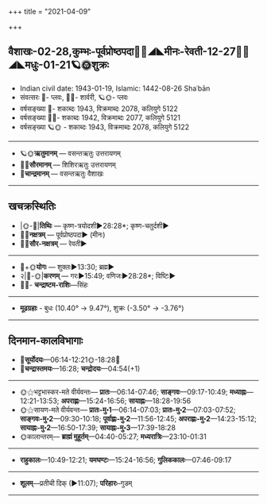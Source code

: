 +++
title = "2021-04-09"

+++
## वैशाखः-02-28,कुम्भः-पूर्वप्रोष्ठपदा🌛🌌◢◣मीनः-रेवती-12-27🌌🌞◢◣मधुः-01-21🪐🌞शुक्रः
- Indian civil date: 1943-01-19, Islamic: 1442-08-26 Shaʿbān
- संवत्सरः 🌛- प्लवः, 🌌🌞- शार्वरी, 🪐🌞- प्लवः
- वर्षसङ्ख्या 🌛- शकाब्दः 1943, विक्रमाब्दः 2078, कलियुगे 5122
- वर्षसङ्ख्या 🌌🌞- शकाब्दः 1942, विक्रमाब्दः 2077, कलियुगे 5121
- वर्षसङ्ख्या 🪐🌞 - शकाब्दः 1943, विक्रमाब्दः 2078, कलियुगे 5122
___________________
- 🪐🌞**ऋतुमानम्** — वसन्तऋतुः उत्तरायणम्
- 🌌🌞**सौरमानम्** — शिशिरऋतुः उत्तरायणम्
- 🌛**चान्द्रमानम्** — वसन्तऋतुः वैशाखः
___________________


## खचक्रस्थितिः
- |🌞-🌛|**तिथिः** — कृष्ण-त्रयोदशी►28:28*; कृष्ण-चतुर्दशी►  
- 🌌🌛**नक्षत्रम्** — पूर्वप्रोष्ठपदा► (मीनः)  
- 🌌🌞**सौर-नक्षत्रम्** — रेवती►  
___________________
- 🌛+🌞**योगः** — शुक्लः►13:30; ब्रह्म►  
- २|🌛-🌞|**करणम्** — गरः►15:49; वणिजः►28:28*; विष्टिः►  
- 🌌🌛- **चन्द्राष्टम-राशिः**—सिंहः  
___________________
- **मूढग्रहाः** - बुधः (10.40° → 9.47°), शुक्रः (-3.50° → -3.76°)
___________________


## दिनमान-कालविभागाः
- 🌅**सूर्योदयः**—06:14-12:21🌞️-18:28🌇  
- 🌛**चन्द्रास्तमयः**—16:28; **चन्द्रोदयः**—04:54(+1)  
___________________
- 🌞⚝भट्टभास्कर-मते वीर्यवन्तः— **प्रातः**—06:14-07:46; **साङ्गवः**—09:17-10:49; **मध्याह्नः**—12:21-13:53; **अपराह्णः**—15:24-16:56; **सायाह्नः**—18:28-19:56  
- 🌞⚝सायण-मते वीर्यवन्तः— **प्रातः-मु॰1**—06:14-07:03; **प्रातः-मु॰2**—07:03-07:52; **साङ्गवः-मु॰2**—09:30-10:18; **पूर्वाह्णः-मु॰2**—11:56-12:45; **अपराह्णः-मु॰2**—14:23-15:12; **सायाह्नः-मु॰2**—16:50-17:39; **सायाह्नः-मु॰3**—17:39-18:28  
- 🌞कालान्तरम्— **ब्राह्मं मुहूर्तम्**—04:40-05:27; **मध्यरात्रिः**—23:10-01:31  
___________________
- **राहुकालः**—10:49-12:21; **यमघण्टः**—15:24-16:56; **गुलिककालः**—07:46-09:17  
___________________
- **शूलम्**—प्रतीची दिक् (►11:07); **परिहारः**–गुडम्  
___________________
